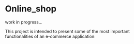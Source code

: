 # Online_shop
work in progress...
<p>This project is intended to present some of the most important functionalities of an e-commerce application</p>
